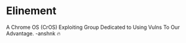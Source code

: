 # Elinement
A Chrome OS (CrOS) Exploiting Group Dedicated to Using Vulns To Our Advantage.
-anshnk :fire:
